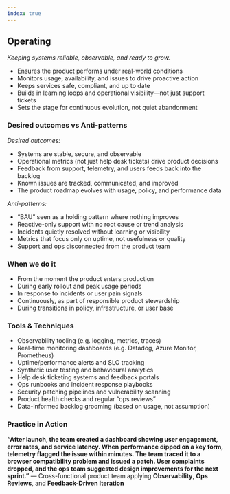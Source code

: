 ```yaml
---
index: true
---
```


## Operating
*Keeping systems reliable, observable, and ready to grow.*
* Ensures the product performs under real-world conditions
* Monitors usage, availability, and issues to drive proactive action
* Keeps services safe, compliant, and up to date
* Builds in learning loops and operational visibility—not just support tickets
* Sets the stage for continuous evolution, not quiet abandonment


### Desired outcomes vs  Anti-patterns
*Desired outcomes:*
* Systems are stable, secure, and observable
* Operational metrics (not just help desk tickets) drive product decisions
* Feedback from support, telemetry, and users feeds back into the backlog
* Known issues are tracked, communicated, and improved
* The product roadmap evolves with usage, policy, and performance data

*Anti-patterns:*
* “BAU” seen as a holding pattern where nothing improves
* Reactive-only support with no root cause or trend analysis
* Incidents quietly resolved without learning or visibility
* Metrics that focus only on uptime, not usefulness or quality
* Support and ops disconnected from the product team


### When we do it
* From the moment the product enters production
* During early rollout and peak usage periods
* In response to incidents or user pain signals
* Continuously, as part of responsible product stewardship
* During transitions in policy, infrastructure, or user base


### Tools & Techniques
* Observability tooling (e.g. logging, metrics, traces)
* Real-time monitoring dashboards (e.g. Datadog, Azure Monitor, Prometheus)
* Uptime/performance alerts and SLO tracking
* Synthetic user testing and behavioural analytics
* Help desk ticketing systems and feedback portals
* Ops runbooks and incident response playbooks
* Security patching pipelines and vulnerability scanning
* Product health checks and regular “ops reviews”
* Data-informed backlog grooming (based on usage, not assumption)


### Practice in Action
**“After launch, the team created a dashboard showing user engagement, error rates, and service latency. When performance dipped on a key form, telemetry flagged the issue within minutes. The team traced it to a browser compatibility problem and issued a patch. User complaints dropped, and the ops team suggested design improvements for the next sprint.”**
— Cross-functional product team applying **Observability**, **Ops Reviews**, and **Feedback-Driven Iteration**

